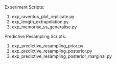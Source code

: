 

Experiment Scripts:
   1. exp_raventos_plot_replicate.py
   2. exp_length_extrapolation.py
   3. exp_memorise_vs_generalise.py

Predictive Resampling Scripts:
   1. exp_predictive_resampling_prior.py
   2. exp_predictive_resampling_posterior.py
   3. exp_predictive_resampling_posterior_marginal.py


